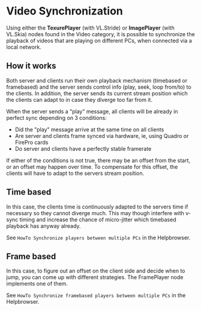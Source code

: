 # Video Synchronization

Using either the **TexurePlayer** (with VL.Stride) or **ImagePlayer** (with VL.Skia) nodes found in the Video category, it is possible to synchronize the playback of videos that are playing on different PCs, when connected via a local network. 


## How it works
Both server and clients run their own playback mechanism (timebased or framebased) and the server sends control info (play, seek, loop from/to) to the clients. In addition, the server sends its current stream position which the clients can adapt to in case they diverge too far from it.

When the server sends a "play" message, all clients will be already in perfect sync depending on 3 conditions:

 - Did the "play" message arrive at the same time on all clients
 - Are server and clients frame synced via hardware, ie, using Quadro or FirePro cards
 - Do server and clients have a perfectly stable framerate
 
 If either of the conditions is not true, there may be an offset from the start, or an offset may happen over time. To compensate for this offset, the clients will have to adapt to the servers stream position.

## Time based

In this case, the clients time is continuously adapted to the servers time if necessary so they cannot diverge much. This may though interfere with v-sync timing and increase the chance of micro-jitter which timebased playback has anyway already. 

See `HowTo Synchronize players between multiple PCs`  in the Helpbrowser.

## Frame based

In this case, to figure out an offset on the client side and decide when to jump, you can come up with different strategies. The FramePlayer node implements one of them. 

See `HowTo Synchronize framebased players between multiple PCs`  in the Helpbrowser.